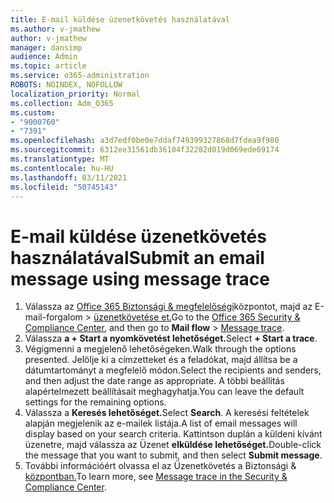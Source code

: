 ```yaml
---
title: E-mail küldése üzenetkövetés használatával
ms.author: v-jmathew
author: v-jmathew
manager: dansimp
audience: Admin
ms.topic: article
ms.service: o365-administration
ROBOTS: NOINDEX, NOFOLLOW
localization_priority: Normal
ms.collection: Adm_O365
ms.custom:
- "9000760"
- "7391"
ms.openlocfilehash: a3d7edf0be0e7ddaf749399327868d7fdea9f980
ms.sourcegitcommit: 6312ee31561db36104f32282d019d069ede69174
ms.translationtype: MT
ms.contentlocale: hu-HU
ms.lasthandoff: 03/11/2021
ms.locfileid: "50745143"
---
```

# <a name="submit-an-email-message-using-message-trace"></a><span data-ttu-id="86465-102">E-mail küldése üzenetkövetés használatával</span><span class="sxs-lookup"><span data-stu-id="86465-102">Submit an email message using message trace</span></span>

1. <span data-ttu-id="86465-103">Válassza az [Office 365 Biztonsági & megfelelőségi](https://go.microsoft.com/fwlink/p/?linkid=2077143)központot, majd az E-mail-forgalom   >  [üzenetkövetése et.](https://go.microsoft.com/fwlink/?linkid=2101048)</span><span class="sxs-lookup"><span data-stu-id="86465-103">Go to the [Office 365 Security & Compliance Center](https://go.microsoft.com/fwlink/p/?linkid=2077143), and then go to **Mail flow** > [Message trace](https://go.microsoft.com/fwlink/?linkid=2101048).</span></span>
2. <span data-ttu-id="86465-104">Válassza **a + Start a nyomkövetést lehetőséget.**</span><span class="sxs-lookup"><span data-stu-id="86465-104">Select **+ Start a trace**.</span></span>
3. <span data-ttu-id="86465-105">Végigmenni a megjelenő lehetőségeken.</span><span class="sxs-lookup"><span data-stu-id="86465-105">Walk through the options presented.</span></span> <span data-ttu-id="86465-106">Jelölje ki a címzetteket és a feladókat, majd állítsa be a dátumtartományt a megfelelő módon.</span><span class="sxs-lookup"><span data-stu-id="86465-106">Select the recipients and senders, and then adjust the date range as appropriate.</span></span> <span data-ttu-id="86465-107">A többi beállítás alapértelmezett beállításait meghagyhatja.</span><span class="sxs-lookup"><span data-stu-id="86465-107">You can leave the default settings for the remaining options.</span></span>
4. <span data-ttu-id="86465-108">Válassza a **Keresés lehetőséget.**</span><span class="sxs-lookup"><span data-stu-id="86465-108">Select **Search**.</span></span> <span data-ttu-id="86465-109">A keresési feltételek alapján megjelenik az e-mailek listája.</span><span class="sxs-lookup"><span data-stu-id="86465-109">A list of email messages will display based on your search criteria.</span></span> <span data-ttu-id="86465-110">Kattintson duplán a küldeni kívánt üzenetre, majd válassza az Üzenet **elküldése lehetőséget.**</span><span class="sxs-lookup"><span data-stu-id="86465-110">Double-click the message that you want to submit, and then select **Submit message**.</span></span>
5. <span data-ttu-id="86465-111">További információért olvassa el az Üzenetkövetés a Biztonsági & [központban.](https://go.microsoft.com/fwlink/?linkid=2101557)</span><span class="sxs-lookup"><span data-stu-id="86465-111">To learn more, see [Message trace in the Security & Compliance Center](https://go.microsoft.com/fwlink/?linkid=2101557).</span></span>
